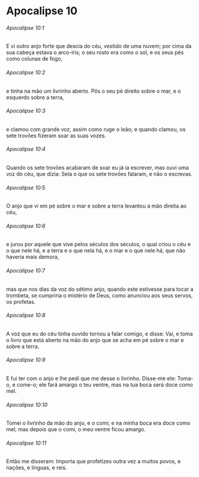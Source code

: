 # Apocalipse 10

###### Apocalipse 10:1

E vi outro anjo forte que descia do céu, vestido de uma nuvem; por cima da sua cabeça estava o arco-íris; o seu rosto era como o sol, e os seus pés como colunas de fogo,

###### Apocalipse 10:2

e tinha na mão um livrinho aberto. Pôs o seu pé direito sobre o mar, e o esquerdo sobre a terra,

###### Apocalipse 10:3

e clamou com grande voz, assim como ruge o leão; e quando clamou, os sete trovões fizeram soar as suas vozes.

###### Apocalipse 10:4

Quando os sete trovões acabaram de soar eu já ia escrever, mas ouvi uma voz do céu, que dizia: Sela o que os sete trovões falaram, e não o escrevas.

###### Apocalipse 10:5

O anjo que vi em pé sobre o mar e sobre a terra levantou a mão direita ao céu,

###### Apocalipse 10:6

e jurou por aquele que vive pelos séculos dos séculos, o qual criou o céu e o que nele há, e a terra e o que nela há, e o mar e o que nele há, que não haveria mais demora,

###### Apocalipse 10:7

mas que nos dias da voz do sétimo anjo, quando este estivesse para tocar a trombeta, se cumpriria o mistério de Deus, como anunciou aos seus servos, os profetas.

###### Apocalipse 10:8

A voz que eu do céu tinha ouvido tornou a falar comigo, e disse: Vai, e toma o livro que está aberto na mão do anjo que se acha em pé sobre o mar e sobre a terra.

###### Apocalipse 10:9

E fui ter com o anjo e lhe pedi que me desse o livrinho. Disse-me ele: Toma-o, e come-o; ele fará amargo o teu ventre, mas na tua boca será doce como mel.

###### Apocalipse 10:10

Tomei o livrinho da mão do anjo, e o comi; e na minha boca era doce como mel; mas depois que o comi, o meu ventre ficou amargo.

###### Apocalipse 10:11

Então me disseram: Importa que profetizes outra vez a muitos povos, e nações, e línguas, e reis.

